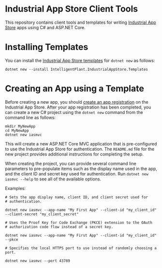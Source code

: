 # Industrial App Store Client Tools

This repository contains client tools and templates for writing [Industrial App Store](https://appstore.intelligentplant.com) apps using C# and ASP.NET Core.


# Installing Templates

You can install the [Industrial App Store templates](https://www.nuget.org/packages/IntelligentPlant.IndustrialAppStore.Templates) for `dotnet new` as follows:

```
dotnet new --install IntelligentPlant.IndustrialAppStore.Templates
```


# Creating an App using a Template

Before creating a new app, you should [create an app registration](https://appstore.intelligentplant.com/Developer/AddApplication) on the Industrial App Store. After your app registration has been completed, you can create a new C# project using the `dotnet new` command from the command line as follows:

```
mkdir MyNewApp
cd MyNewApp
dotnet new iasmvc
```

This will create a new ASP.NET Core MVC application that is pre-configured to use the Industrial App Store for authentication. The `README.md` file for the new project provides additional instructions for completing the setup.

When creating the project, you can provide several command line parameters to pre-populate items such as the display name used in the app, and the client ID and secret key used for authentication. Run `dotnet new iasmvc --help` to see all of the available options. 

Examples:

```
# Sets the app display name, client ID, and client secret used for 
# authentication.

dotnet new iasmvc --app-name "My First App" --client-id "my_client_id" --client-secret "my_client_secret"

# Uses the Proof Key for Code Exchange (PKCE) extension to the OAuth 
# authorization code flow instead of a secret key.

dotnet new iasmvc --app-name "My First App" --client-id "my_client_id" --pkce

# Specifies the local HTTPS port to use instead of randomly choosing a port.

dotnet new iasmvc --port 43789
```
